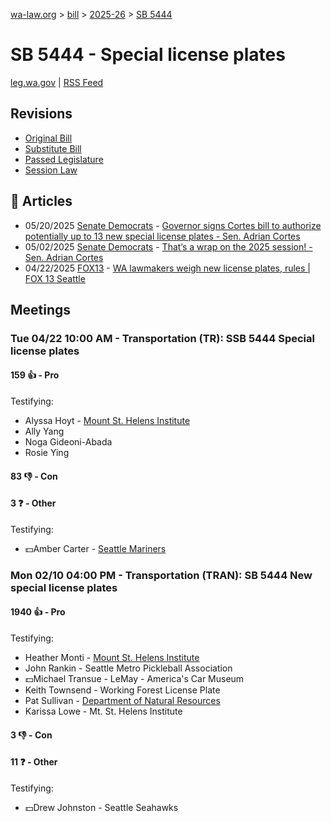 [wa-law.org](/) > [bill](/bill/) > [2025-26](/bill/2025-26/) > [SB 5444](/bill/2025-26/sb/5444/)

# SB 5444 - Special license plates
[leg.wa.gov](https://app.leg.wa.gov/billsummary?BillNumber=5444&Year=2025&Initiative=false) | [RSS Feed](./rss.xml)

## Revisions
* [Original Bill](1/)
* [Substitute Bill](S/)
* [Passed Legislature](S.PL/)
* [Session Law](S.SL/)

## 📰 Articles
* 05/20/2025 [Senate Democrats](/org/senate_democrats/) - [Governor signs Cortes bill to authorize potentially up to 13 new special license plates - Sen. Adrian Cortes](https://senatedemocrats.wa.gov/cortes/2025/05/20/governor-signs-cortes-bill-to-authorize-potentially-up-to-13-new-special-license-plates/#:~:text=5444)
* 05/02/2025 [Senate Democrats](/org/senate_democrats/) - [That’s a wrap on the 2025 session! - Sen. Adrian Cortes](https://senatedemocrats.wa.gov/cortes/2025/05/02/thats-a-wrap-on-the-2025-session/#:~:text=5444)
* 04/22/2025 [FOX13](/org/fox13/) - [WA lawmakers weigh new license plates, rules  | FOX 13 Seattle](https://www.fox13seattle.com/news/wa-license-plates-rules#:~:text=Senate%20Bill%205444)

## Meetings
### Tue 04/22 10:00 AM - Transportation (TR): SSB 5444 Special license plates
#### 159 👍 - Pro
Testifying:
* Alyssa Hoyt - [Mount St. Helens Institute](/org/mount_st._helens_institute/)
* Ally Yang
* Noga Gideoni-Abada
* Rosie Ying

#### 83 👎 - Con

#### 3 ❓ - Other
Testifying:
* 💵Amber Carter - [Seattle Mariners](/org/seattle_mariners/)

### Mon 02/10 04:00 PM - Transportation (TRAN): SB 5444 New special license plates
#### 1940 👍 - Pro
Testifying:
* Heather Monti - [Mount St. Helens Institute](/org/mount_st._helens_institute/)
* John Rankin - Seattle Metro Pickleball Association
* 💵Michael Transue - LeMay - America's Car Museum
* Keith Townsend - Working Forest License Plate
* Pat Sullivan - [Department of Natural Resources](/org/department_of_natural_resources/)
* Karissa Lowe - Mt. St. Helens Institute

#### 3 👎 - Con

#### 11 ❓ - Other
Testifying:
* 💵Drew Johnston - Seattle Seahawks
